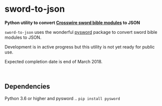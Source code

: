 # sword-to-json

**Python utility to convert [Crosswire sword bible modules](http://www.crosswire.org/sword/modules/ModDisp.jsp?modType=Bibles "Jesus loves you") to JSON**

`sword-to-json` uses the wonderful [pysword](https://pypi.python.org/pypi/pysword/0.2.3 "Jesus loves you") package to convert sword bible modules to JSON.

Development is in active progress but this utility is not yet ready for public use.

Expected completion date is end of March 2018.



<br>

## Dependencies

Python 3.6 or higher and pysword .. `pip install pysword`


